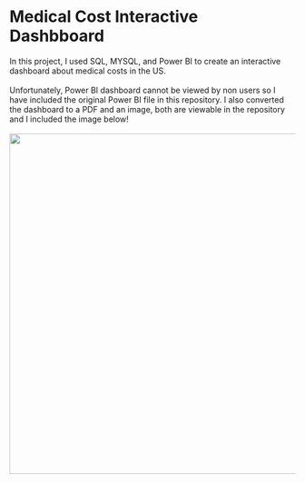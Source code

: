 # Medical Cost Interactive Dashbboard 
In this project, I used SQL, MYSQL, and Power BI to create an interactive dashboard about medical costs in the US. 
<br>
<br>
Unfortunately, Power BI dashboard cannot be viewed by non users so I have included the original Power BI file in this repository. I also converted the dashboard to a PDF and an image, both are viewable in the repository and I included the image below!
<br>
<br>
<img src="https://github.com/julmg23/medical_costs/assets/78333973/a9b52eb2-c945-44ca-baec-bb7720a46ac9" width="600" >
